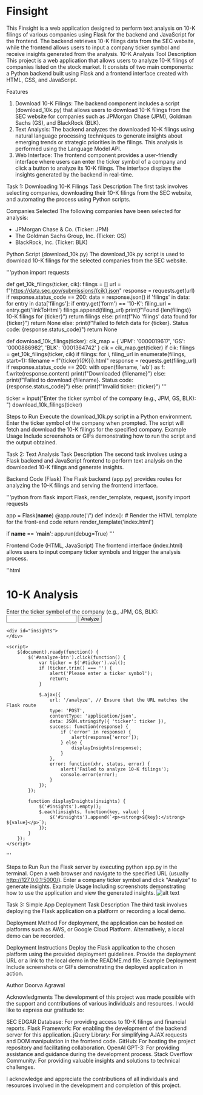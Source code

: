 # Finsight
This Finsight is a web application designed to perform text analysis on 10-K filings of various companies using Flask for the backend and JavaScript for the frontend. The backend retrieves 10-K filings data from the SEC website, while the frontend allows users to input a company ticker symbol and receive insights generated from the analysis.
10-K Analysis Tool
Description
This project is a web application that allows users to analyze 10-K filings of companies listed on the stock market. It consists of two main components: a Python backend built using Flask and a frontend interface created with HTML, CSS, and JavaScript.

Features
1. Download 10-K Filings: The backend component includes a script (download_10k.py) that allows users to download 10-K filings from the SEC website for companies such as JPMorgan Chase (JPM), Goldman Sachs (GS), and BlackRock (BLK).
2. Text Analysis: The backend analyzes the downloaded 10-K filings using natural language processing techniques to generate insights about emerging trends or strategic priorities in the filings. This analysis is performed using the Language Model API.
3. Web Interface: The frontend component provides a user-friendly interface where users can enter the ticker symbol of a company and click a button to analyze its 10-K filings. The interface displays the insights generated by the backend in real-time.

Task 1: Downloading 10-K Filings
Task Description
The first task involves selecting companies, downloading their 10-K filings from the SEC website, and automating the process using Python scripts.

Companies Selected
The following companies have been selected for analysis:

- JPMorgan Chase & Co. (Ticker: JPM)
- The Goldman Sachs Group, Inc. (Ticker: GS)
- BlackRock, Inc. (Ticker: BLK)

Python Script (download_10k.py)
The download_10k.py script is used to download 10-K filings for the selected companies from the SEC website.

'''python
import requests

def get_10k_filings(ticker, cik):
    filings = []
    url = f"https://data.sec.gov/submissions/{cik}.json"
    response = requests.get(url)
    if response.status_code == 200:
        data = response.json()
        if 'filings' in data:
            for entry in data['filings']:
                if entry.get('form') == '10-K':
                    filing_url = entry.get('linkToHtml')
                    filings.append(filing_url)
            print(f"Found {len(filings)} 10-K filings for {ticker}")
            return filings
        else:
            print(f"No 'filings' data found for {ticker}")
            return None
    else:
        print(f"Failed to fetch data for {ticker}. Status code: {response.status_code}")
        return None

def download_10k_filings(ticker):
    cik_map = {
        'JPM': '0000019617',
        'GS': '0000886982',
        'BLK': '0001364742'
    }
    cik = cik_map.get(ticker)
    if cik:
        filings = get_10k_filings(ticker, cik)
        if filings:
            for i, filing_url in enumerate(filings, start=1):
                filename = f"{ticker}_10K_{i}.html"
                response = requests.get(filing_url)
                if response.status_code == 200:
                    with open(filename, 'wb') as f:
                        f.write(response.content)
                    print(f"Downloaded {filename}")
                else:
                    print(f"Failed to download {filename}. Status code: {response.status_code}")
    else:
        print(f"Invalid ticker: {ticker}")
'''

ticker = input("Enter the ticker symbol of the company (e.g., JPM, GS, BLK): ")
download_10k_filings(ticker)

Steps to Run
Execute the download_10k.py script in a Python environment.
Enter the ticker symbol of the company when prompted.
The script will fetch and download the 10-K filings for the specified company.
Example Usage
Include screenshots or GIFs demonstrating how to run the script and the output obtained.

Task 2: Text Analysis
Task Description
The second task involves using a Flask backend and JavaScript frontend to perform text analysis on the downloaded 10-K filings and generate insights.

Backend Code (Flask)
The Flask backend (app.py) provides routes for analyzing the 10-K filings and serving the frontend interface.

'''python
from flask import Flask, render_template, request, jsonify
import requests

app = Flask(__name__)
@app.route('/')
def index():
    # Render the HTML template for the front-end code
    return render_template('index.html')

if __name__ == '__main__':
    app.run(debug=True)
'''

Frontend Code (HTML, JavaScript)
The frontend interface (index.html) allows users to input company ticker symbols and trigger the analysis process.

''html
<!DOCTYPE html>
<html lang="en">
<head>
    <meta charset="UTF-8">
    <meta name="viewport" content="width=device-width, initial-scale=1.0">
    <title>10-K Analysis</title>
    <script src="https://cdnjs.cloudflare.com/ajax/libs/jquery/3.6.0/jquery.min.js"></script>
</head>
<body>
    <h1>10-K Analysis</h1>
    <label for="ticker">Enter the ticker symbol of the company (e.g., JPM, GS, BLK):</label>
    <input type="text" id="ticker" name="ticker">
    <button id="analyze-btn">Analyze</button>

    <div id="insights">
    </div>

    <script>
        $(document).ready(function() {
            $('#analyze-btn').click(function() {
                var ticker = $('#ticker').val();
                if (ticker.trim() === '') {
                    alert('Please enter a ticker symbol');
                    return;
                }
                
                $.ajax({
                    url: '/analyze', // Ensure that the URL matches the Flask route
                    type: 'POST',
                    contentType: 'application/json',
                    data: JSON.stringify({ 'ticker': ticker }),
                    success: function(response) {
                        if ('error' in response) {
                            alert(response['error']);
                        } else {
                            displayInsights(response);
                        }
                    },
                    error: function(xhr, status, error) {
                        alert('Failed to analyze 10-K filings');
                        console.error(error);
                    }
                });
            });

            function displayInsights(insights) {
                $('#insights').empty();
                $.each(insights, function(key, value) {
                    $('#insights').append(`<p><strong>${key}:</strong> ${value}</p>`);
                });
            }
        });
    </script>
</body>
</html>
'''

Steps to Run
Run the Flask server by executing python app.py in the terminal.
Open a web browser and navigate to the specified URL (usually http://127.0.0.1:5000/).
Enter a company ticker symbol and click "Analyze" to generate insights.
Example Usage
Including screenshots demonstrating how to use the application and view the generated insights.
![alt text](WebPage.PNG)

Task 3: Simple App Deployment
Task Description
The third task involves deploying the Flask application on a platform or recording a local demo.

Deployment Method
For deployment, the application can be hosted on platforms such as AWS, or Google Cloud Platform. Alternatively, a local demo can be recorded.

Deployment Instructions
Deploy the Flask application to the chosen platform using the provided deployment guidelines.
Provide the deployment URL or a link to the local demo in the README.md file.
Example Deployment
Include screenshots or GIFs demonstrating the deployed application in action.

Author
Doorva Agrawal

Acknowledgments
The development of this project was made possible with the support and contributions of various individuals and resources. I  would like to express our gratitude to:

SEC EDGAR Database: For providing access to 10-K filings and financial reports.
Flask Framework: For enabling the development of the backend server for this application.
jQuery Library: For simplifying AJAX requests and DOM manipulation in the frontend code.
GitHub: For hosting the project repository and facilitating collaboration.
OpenAI GPT-3: For providing assistance and guidance during the development process.
Stack Overflow Community: For providing valuable insights and solutions to technical challenges.

I acknowledge and appreciate the contributions of all individuals and resources involved in the development and completion of this project.

